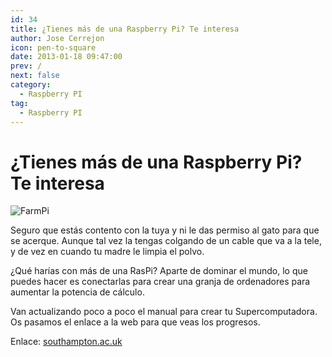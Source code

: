 ```yaml
---
id: 34
title: ¿Tienes más de una Raspberry Pi? Te interesa
author: Jose Cerrejon
icon: pen-to-square
date: 2013-01-18 09:47:00
prev: /
next: false
category:
  - Raspberry PI
tag:
  - Raspberry PI
---
```


# ¿Tienes más de una Raspberry Pi? Te interesa

![FarmPi](/images/superpi.jpg)

Seguro que estás contento con la tuya y ni le das permiso al gato para que se acerque. Aunque tal vez la tengas colgando de un cable que va a la tele, y de vez en cuando tu madre le limpia el polvo.

¿Qué harías con más de una RasPi? Aparte de dominar el mundo, lo que puedes hacer es conectarlas para crear una granja de ordenadores para aumentar la potencia de cálculo. 

Van actualizando poco a poco el manual para crear tu Supercomputadora. Os pasamos el enlace a la web para que veas los progresos.

Enlace: [southampton.ac.uk](http://www.southampton.ac.uk/~sjc/raspberrypi/)